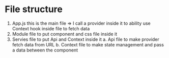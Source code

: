 # File structure

1. App.js this is the main file => I call a provider inside it to ability use Context hook inside file to fetch data
2. Module file to put component and css file inside it
3. Servies file to put Api and Context inside it
   a. Api file to make provider fetch data from URL
   b. Context file to make state management and pass a data between the component

